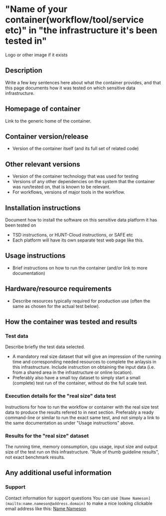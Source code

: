 # "Name of your container(workflow/tool/service etc)" in "the infrastructure it's been tested in"
Logo or other image if it exists

## Description
Write a few key sentences here about what the container provides, and that this page documents how it was tested on which sensitive data infrastructure.

## Homepage of container
Link to the generic home of the container.

## Container version/release
* Version of the container itself (and its full set of related code)

## Other relevant versions
* Version of the container technology that was used for testing
* Versions of any other dependencies on the system that the container was run/tested on, that is known to be relevant.
* For workflows, versions of major tools in the workflow.

## Installation instructions
Document how to install the software on this sensitive data platform it has been tested on  
* TSD instructions, or HUNT-Cloud instructions, or SAFE etc
* Each platform will have its own separate test web page like this.

## Usage instructions
* Brief instructions on how to run the container (and/or link to more documentation)

## Hardware/resource requirements
* Describe resources typically required for production use (often the same as chosen for the actual test below).

## How the container was tested and results

### Test data
Describe briefly the test data selected.
* A mandatory real size dataset that will give an impression of the running time and corresponding needed resources to complete the anlaysis in this infrastructure. Include instruction on obtaining the input data (i.e. from a shared area in the infrastructure or online location).
* Preferably also have a small toy dataset to simply start a small (complete) test run of the container, without do the full scale test.

### Execution details for the "real size" data test 
Instructions for how to run the workflow or container with the real size test data to produce the results refered to in next section. Preferably a ready command-line or similar to run the exact same test, and not simply a link to the same documentation as under "Usage instructions" above.

### Results for the "real size" dataset 
The running time, memory consumption, cpu usage, input size and output size of the test run on this infrastructure. "Rule of thumb guideline results", not exact benchmark results.

## Any additional useful information

### Support
Contact information for support questions
You can use `[Name Nameson](mailto:name.nameson@address.domain)` to make a nice looking clickable email address like this: [Name Nameson](mailto:name.nameson@address.domain)
